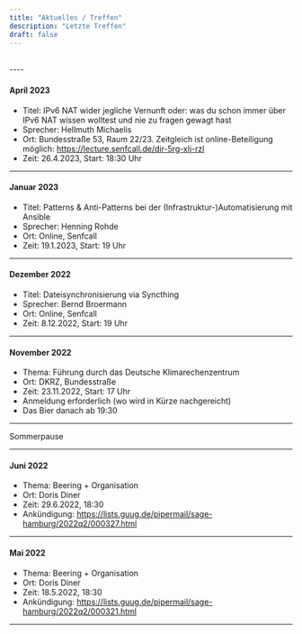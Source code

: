 ```yaml
---
title: "Aktuelles / Treffen"
description: "Letzte Treffen"
draft: false
---
```


<br />
----

#### April 2023 ####

- Titel: IPv6 NAT wider jegliche Vernunft oder: was du schon immer über IPv6 NAT wissen wolltest und nie zu fragen gewagt hast
- Sprecher: Hellmuth Michaelis
- Ort: Bundesstraße 53, Raum 22/23. Zeitgleich ist online-Beteiligung möglich: https://lecture.senfcall.de/dir-5rg-xlj-rzl
- Zeit: 26.4.2023, Start: 18:30 Uhr

----

#### Januar 2023 ####

- Titel: Patterns & Anti-Patterns bei der (Infrastruktur-)Automatisierung mit Ansible
- Sprecher: Henning Rohde
- Ort: Online, Senfcall
- Zeit: 19.1.2023, Start: 19 Uhr

----

#### Dezember 2022 ####

- Titel: Dateisynchronisierung via Syncthing
- Sprecher: Bernd Broermann
- Ort: Online, Senfcall
- Zeit: 8.12.2022, Start: 19 Uhr

----

#### November 2022 ####

- Thema: Führung durch das Deutsche Klimarechenzentrum
- Ort: DKRZ, Bundesstraße
- Zeit: 23.11.2022, Start: 17 Uhr
- Anmeldung erforderlich (wo wird in Kürze nachgereicht)
- Das Bier danach ab 19:30

----

Sommerpause

----
#### Juni 2022 ####

- Thema: Beering + Organisation
- Ort: Doris Diner
- Zeit: 29.6.2022, 18:30
- Ankündigung: https://lists.guug.de/pipermail/sage-hamburg/2022q2/000327.html

----

#### Mai 2022 ####

- Thema: Beering + Organisation
- Ort: Doris Diner
- Zeit: 18.5.2022, 18:30
- Ankündigung: https://lists.guug.de/pipermail/sage-hamburg/2022q2/000321.html

----
<br />
<br />
<br />
<br />
